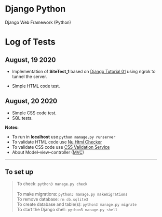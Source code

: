 # Django Python
Django Web Framework (Python)

# Log of Tests

## August, 19 2020

- Implementation of **SiteTest_1** based on [Django Tutorial 01](https://docs.djangoproject.com/en/3.0/intro/tutorial01/) using ngrok to tunnel the server.

- Simple HTML code test.

## August, 20 2020

- Simple CSS code test.
- SQL tests.

**Notes:**
- To run in **localhost** use `python manage.py runserver`
- To validate HTML code use
  [Nu Html Checker](https://validator.w3.org/nu)
- To validate CSS code use
  [CSS Validation Service](https://jigsaw.w3.org/css-validator/)
- About Model–view–controller
  ([MVC](https://en.wikipedia.org/wiki/Model%E2%80%93view%E2%80%93controller))

***

## To set up
> To check: `python3 manage.py check`<br/>       
> To make migrations: `python3 manage.py makemigrations`<br/>
> To remove database: `rm db.sqlite3`<br/>
> To create database and table(s): `python3 manage.py migrate`<br/>
> To start the Django shell: `python3 manage.py shell`
